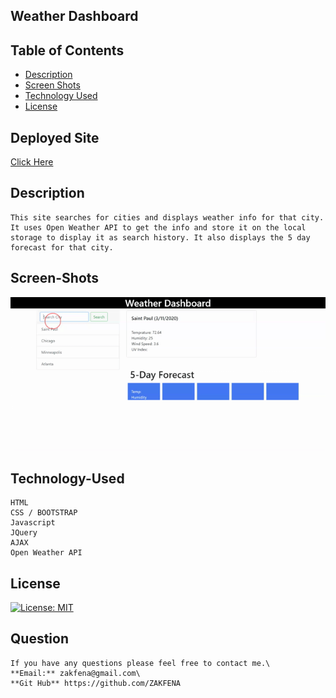 
## Weather Dashboard

## Table of Contents

- [Description](#Description)
- [Screen Shots](#Screen-Shots)
- [Technology Used](#Technology-Used)
- [License](#license)

## Deployed Site
 [Click Here ](https://zakfena.github.io/Weather-Dashboard/index.html)

## Description
```
This site searches for cities and displays weather info for that city. It uses Open Weather API to get the info and store it on the local storage to display it as search history. It also displays the 5 day forecast for that city.

```

## Screen-Shots
![Animated gif](./Assets/Weather-Dashboard.gif)

## Technology-Used
```
HTML
CSS / BOOTSTRAP
Javascript
JQuery
AJAX
Open Weather API

```
## License

[![License: MIT](https://img.shields.io/badge/License-MIT-yellow.svg)](https://opensource.org/licenses/MIT)

## Question
```
If you have any questions please feel free to contact me.\
**Email:** zakfena@gmail.com\
**Git Hub** https://github.com/ZAKFENA
```

